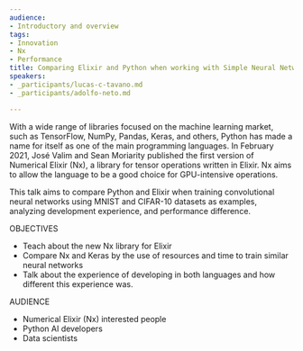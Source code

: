```yaml
---
audience:
- Introductory and overview
tags:
- Innovation
- Nx
- Performance
title: Comparing Elixir and Python when working with Simple Neural Networks
speakers:
- _participants/lucas-c-tavano.md
- _participants/adolfo-neto.md

---
```

With a wide range of libraries focused on the machine learning market, such as TensorFlow, NumPy, Pandas, Keras, and others, Python has made a name for itself as one of the main programming languages. In February 2021, José Valim and Sean Moriarity published the first version of Numerical Elixir (Nx), a library for tensor operations written in Elixir. Nx aims to allow the language to be a good choice for GPU-intensive operations.  
  
This talk aims to compare Python and Elixir when training convolutional neural networks using MNIST and CIFAR-10 datasets as examples, analyzing development experience, and performance difference.

OBJECTIVES

* Teach about the new Nx library for Elixir
* Compare Nx and Keras by the use of resources and time to train similar neural networks
* Talk about the experience of developing in both languages and how different this experience was.

AUDIENCE

* Numerical Elixir (Nx) interested people
* Python AI developers
* Data scientists